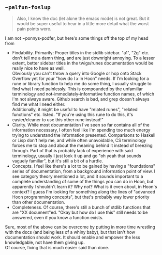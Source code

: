 ## `~palfun-foslup`
>Also, I know the doc (let alone the emacs mode) is not great. But it would be super useful to hear in a little more detail what the worst pain points were.

I am not ~ponnys-podfer, but here's some things off the top of my head from 

* Findability. Primarily: Proper titles in the stdlib sidebar. "a1", "2g" etc. don't tell me a damn thing, and are just downright annoying. To a lesser extent, better sidebar titles in the twigs/runes documentation would be really nice to have as well.  
Obviously you can't throw a query into Google or hop onto Stack Overflow yet for your "how do I *x* in Hoon" needs. If I'm looking for a rune or library function to help me do some thing, I usually struggle to find what I need painlessly. This is compounded by the unfamiliar terminology and not-immediately-informative function names, of which I'm not always aware. Github search is bad, and grep doesn't always find me what I need either.  
Additionally, it might be useful to have "related runes", "related functions" etc. listed. "If you're using this rune to do this, it's easier/cleaner to use this other rune instead!"
* Clarity. While most documentation I've seen so far contains all of the information necessary, I often feel like I'm spending too much energy trying to understand the information presented. Comparisons to Haskell or Lisp don't help me, and while often unavoidable, CS terminology forces me to stop and about the meaning behind it instead of breezing through. Part of that is probably lack of experience with said terminology, usually I just look it up and go "oh yeah that sounds vaguely familiar", but it's still a bit of a hurdle.
* Concepts. I feel like there's a lot to be gained by having a "foundations" series of documentation, from a background information point of view. I see category theory mentioned a lot, and it sounds important to a complete understanding of some of the things you can do in Hoon, but apparently I shouldn't learn it? Why not? What is it even about, in Hoon's context? I guess I'm looking for something along the lines of "advanced Hoon programming concepts", but that's probably way lower priority than other documentation.
* Completeness. Of course, there's still a bunch of stdlib functions that are "XX document"ed. "Okay but how do I use this" still needs to be answered, even if you know a function exists.

Sure, most of the above can be overcome by putting in more time wrestling with the docs (and being less of a whiny baby), but that isn't how documentation should work. It should enable and empower the less knowledgable, not have them giving up.  
Of course, fixing that is much easier said than done.

